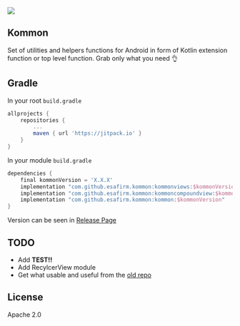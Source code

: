 [![](https://jitpack.io/v/esafirm/kommon.svg)](https://jitpack.io/#esafirm/kommon)

## Kommon

Set of utilities and helpers functions for Android in form of Kotlin extension function or top level function. Grab only what you need 👌

## Gradle 

In your root `build.gradle`

```groovy
allprojects {
    repositories {
	    ...
	    maven { url 'https://jitpack.io' }
	}
}
```    

In your module `build.gradle` 

```groovy
dependencies {
    final kommonVersion = 'X.X.X'
    implementation "com.github.esafirm.kommon:kommonviews:$kommonVersion"
    implementation "com.github.esafirm.kommon:kommoncompoundview:$kommonVersion"
    implementation "com.github.esafirm.kommon:kommon:$kommonVersion"
}
```

Version can be seen in [Release Page](https://github.com/esafirm/kommon/releases)

## TODO

- Add **TEST!!** 
- Add RecylcerView module
- Get what usable and useful from the [old repo](https://github.com/esafirm/androidcommon)

## License

Apache 2.0 